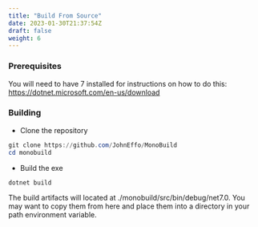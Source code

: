 ```yaml
---
title: "Build From Source"
date: 2023-01-30T21:37:54Z
draft: false
weight: 6
---
```

### Prerequisites
You will need to have 7 installed for instructions on how to do this: https://dotnet.microsoft.com/en-us/download


### Building 

* Clone the repository
```powershell
git clone https://github.com/JohnEffo/MonoBuild
cd monobuild
```

* Build the exe
```
dotnet build
```

The build artifacts will located at ./monobuild/src/bin/debug/net7.0. You may want to copy them from here and place them into a directory in your path environment variable.
